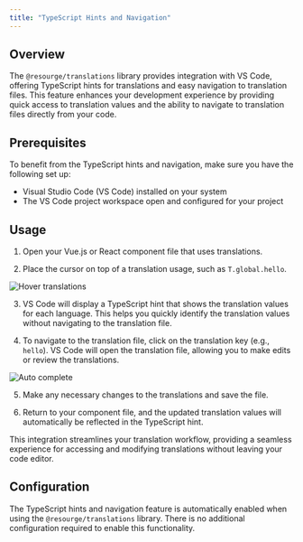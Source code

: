 ```yaml
---
title: "TypeScript Hints and Navigation"
---
```


## Overview

The `@resourge/translations` library provides integration with VS Code, offering TypeScript hints for translations and easy navigation to translation files. This feature enhances your development experience by providing quick access to translation values and the ability to navigate to translation files directly from your code.

## Prerequisites

To benefit from the TypeScript hints and navigation, make sure you have the following set up:

- Visual Studio Code (VS Code) installed on your system
- The VS Code project workspace open and configured for your project

## Usage

1. Open your Vue.js or React component file that uses translations.

2. Place the cursor on top of a translation usage, such as `T.global.hello`.

<img src="/assets/translations/translations_1.png" alt="Hover translations">

3. VS Code will display a TypeScript hint that shows the translation values for each language. This helps you quickly identify the translation values without navigating to the translation file.

4. To navigate to the translation file, click on the translation key (e.g., `hello`). VS Code will open the translation file, allowing you to make edits or review the translations.

<img src="/assets/translations/translations_2.png" alt="Auto complete">

5. Make any necessary changes to the translations and save the file.

6. Return to your component file, and the updated translation values will automatically be reflected in the TypeScript hint.

This integration streamlines your translation workflow, providing a seamless experience for accessing and modifying translations without leaving your code editor.

## Configuration

The TypeScript hints and navigation feature is automatically enabled when using the `@resourge/translations` library. There is no additional configuration required to enable this functionality.

